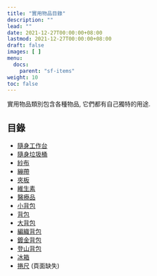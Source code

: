 ```yaml
---
title: "實用物品目錄"
description: ""
lead: ""
date: 2021-12-27T00:00:00+08:00
lastmod: 2021-12-27T00:00:00+08:00
draft: false
images: [ ]
menu:
  docs:
    parent: "sf-items"
weight: 10
toc: false
---
```


實用物品類別包含各種物品, 它們都有自己獨特的用途.

## 目錄

* [隨身工作台](/docs/slimefun/portable-crafter)
* [隨身垃圾桶](/docs/slimefun/portable-dustbin)
* [紗布](/docs/slimefun/medical-supplies)
* [繃帶](/docs/slimefun/medical-supplies)
* [夾板](/docs/slimefun/medical-supplies)
* [維生素](/docs/slimefun/medical-supplies)
* [醫療品](/docs/slimefun/medical-supplies)
* [小背包](/docs/slimefun/backpacks)
* [背包](/docs/slimefun/backpacks)
* [大背包](/docs/slimefun/backpacks)
* [編織背包](/docs/slimefun/backpacks)
* [鍍金背包](/docs/slimefun/backpacks)
* [登山背包](/docs/slimefun/backpacks)
* [冰箱](/docs/slimefun/cooler)
* [捲尺](/docs/slimefun/tape-measure) (頁面缺失)
